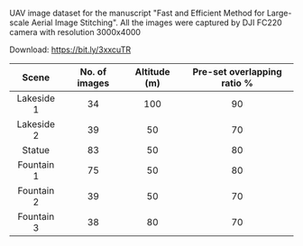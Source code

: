 UAV image dataset for the manuscript "Fast and Efficient Method for Large-scale Aerial Image Stitching". All the images were captured by DJI FC220 camera with resolution 3000x4000

Download: https://bit.ly/3xxcuTR

|    Scene     | No. of images  | Altitude (m)  |Pre-set overlapping ratio %|
|     :---:    |     :---:      |     :---:     |            :---:          |
|  Lakeside 1  |        34      |       100     |             90            | 
|  Lakeside 2  |        39      |       50      |             70            |
|    Statue    |        83      |       50      |             80            |
|  Fountain 1  |        75      |       50      |             80            |
|  Fountain 2  |        39      |       50      |             70            |
|  Fountain 3  |        38      |       80      |             70            |


